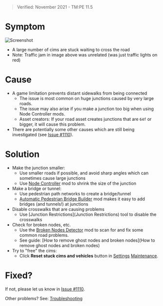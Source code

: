 > Verified: November 2021 - TM:PE 11.5

# Symptom

![Screenshot](https://i.imgur.com/0sdm0AD.jpg)

* A large number of cims are stuck waiting to cross the road
* Note: Traffic jam in image above was unrelated (was just traffic lights on red)

# Cause

* A game limitation prevents distant sidewalks from being connected
    * The issue is most common on huge junctions caused by very large roads.
    * The issue may also arise if you make a junction too big when using Node Controller mods.
    * Asset creators: If your road asset creates junctions that are `64f` or bigger, it will cause this problem.
* There are potentially some other causes which are still being investigated (see [Issue #1110](https://github.com/CitiesSkylinesMods/TMPE/issues/1110)).

# Solution

* Make the junction smaller:
    * Use smaller roads if possible, and avoid sharp angles which can sometimes cause large junctions
    * Use [Node Controller](https://steamcommunity.com/sharedfiles/filedetails/?id=2472062376) mod to shrink the size of the junction
* Make a bridge or tunnel:
    * Use pedestrian path networks to create a bridge/tunnel
    * [Automatic Pedestrian Bridge Builder](https://steamcommunity.com/sharedfiles/filedetails/?id=2030755273) mod makes it easy to add bridges (and tunnels!) at junctions
* Disable crosswalks that are causing problems
    * Use [Junction Restrictions](Junction Restrictions) tool to disable the crosswalks
* Check for broken nodes, etc.
    * Use the [Broken Nodes Detector](https://steamcommunity.com/sharedfiles/filedetails/?id=1777173984&searchtext=broken+nodes+detector) mod to scan for and fix some common road problems.
    * See guide: [How to remove ghost nodes and broken nodes](How to remove ghost nodes and broken nodes)
* Try to "free" the cims:
    * Click **Reset stuck cims and vehicles** button in [Settings](Settings) [Maintenance](Maintenance).

# Fixed?

If not, please let us know in [Issue #1110](https://github.com/CitiesSkylinesMods/TMPE/issues/1110).

Other problems? See: [Troubleshooting](Troubleshooting)